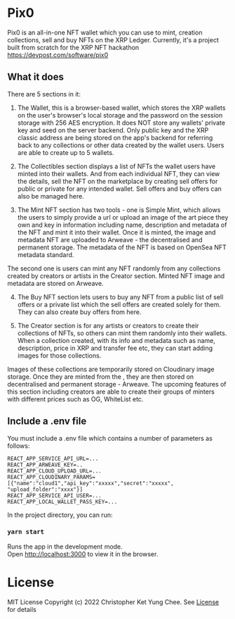 # Pix0

Pix0 is an all-in-one NFT wallet which you can use to mint, creation collections, sell and buy NFTs on
the XRP Ledger. Currently, it's a project built from scratch for the XRP NFT hackathon https://devpost.com/software/pix0


## What it does
There are 5 sections in it:

1. The Wallet, this is a browser-based wallet, which stores the XRP wallets on the user's browser's local storage and the password on the session storage with 256 AES encryption. It does NOT store any wallets' private key and seed on the server backend. Only public key and the XRP classic address are being stored on the app's backend for referring back to any collections or other data created by the wallet users. Users are able to create up to 5 wallets.

2. The Collectibles section displays a list of NFTs the wallet users have minted into their wallets. And from each individual NFT, they can view the details, sell the NFT on the marketplace by creating sell offers for public or private for any intended wallet. Sell offers and buy offers can also be managed here.

3. The Mint NFT section has two tools - one is Simple Mint, which allows the users to simply provide a url or upload an image of the art piece they own and key in information including name, description and metadata of the NFT and mint it into their wallet. Once it is minted, the image and metadata NFT are uploaded to Arweave - the decentralised and permanent storage. The metadata of the NFT is based on OpenSea NFT metadata standard. 

The second one is users can mint any NFT randomly from any collections created by creators or artists in the Creator section. Minted NFT image and metadata are stored on Arweave.

4. The Buy NFT section lets users to buy any NFT from a public list of sell offers or a private list which the sell offers are created solely for them. They can also create buy offers from here.

5. The Creator section is for any artists or creators to create their collections of NFTs, so others can mint them randomly into their wallets. When a collection created, with its info and metadata such as name, description, price in XRP and transfer fee etc, they can start adding images for those collections. 

Images of these collections are temporarily stored on Cloudinary image storage. Once they are minted from the , they are then stored on decentralised and permanent storage - Arweave. The upcoming features of this section including creators are able to create their groups of minters with different prices such as OG, WhiteList etc.


## Include a .env file
You must include a .env file which contains a number of parameters as follows:

````
REACT_APP_SERVICE_API_URL=...
REACT_APP_ARWEAVE_KEY=..
REACT_APP_CLOUD_UPLOAD_URL=...
REACT_APP_CLOUDINARY_PARAMS=[{"name":"cloud1","api_key":"xxxxx","secret":"xxxxx", "upload_folder":"xxxx"}]
REACT_APP_SERVICE_API_USER=...
REACT_APP_LOCAL_WALLET_PASS_KEY=...
````

In the project directory, you can run:

### `yarn start`

Runs the app in the development mode.\
Open [http://localhost:3000](http://localhost:3000) to view it in the browser.

# License 
MIT License
Copyright (c) 2022 Christopher Ket Yung Chee. See [License](https://github.com/ketyung/pix0/blob/master/LICENSE.md) for details
